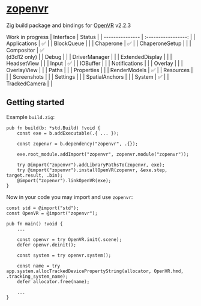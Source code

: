 # [zopenvr](https://github.com/zig-gamedev/zopenvr)

Zig build package and bindings for [OpenVR](https://github.com/ValveSoftware/openvr) v2.2.3

Work in progress
| Interface       |       Status        |
| --------------- | :-----------------: |
| Applications    |         ✅          |
| BlockQueue      |                     |
| Chaperone       |         ✅          |
| ChaperoneSetup  |                     |
| Compositor      | ✅<br/>(d3d12 only) |
| Debug           |                     |
| DriverManager   |                     |
| ExtendedDisplay |                     |
| HeadsetView     |                     |
| Input           |         ✅          |
| IOBuffer        |                     |
| Notifications   |                     |
| Overlay         |                     |
| OverlayView     |                     |
| Paths           |                     |
| Properties      |                     |
| RenderModels    |         ✅          |
| Resources       |                     |
| Screenshots     |                     |
| Settings        |                     |
| SpatialAnchors  |                     |
| System          |         ✅          |
| TrackedCamera   |                     |


## Getting started

Example `build.zig`:

```zig
pub fn build(b: *std.Build) !void {
    const exe = b.addExecutable(.{ ... });

    const zopenvr = b.dependency("zopenvr", .{});

    exe.root_module.addImport("zopenvr", zopenvr.module("zopenvr"));

    try @import("zopenvr").addLibraryPathsTo(zopenvr, exe);
    try @import("zopenvr").installOpenVR(zopenvr, &exe.step, target.result, .bin);
    @import("zopenvr").linkOpenVR(exe);
}
```

Now in your code you may import and use `zopenvr`:

```zig
const std = @import("std");
const OpenVR = @import("zopenvr");

pub fn main() !void {
    ...

    const openvr = try OpenVR.init(.scene);
    defer openvr.deinit();

    const system = try openvr.system();

    const name = try app.system.allocTrackedDevicePropertyString(allocator, OpenVR.hmd, .tracking_system_name);
    defer allocator.free(name);

    ...
}
```

